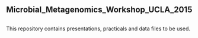 ## Microbial\_Metagenomics\_Workshop\_UCLA\_2015

##


This repository contains presentations, practicals and data files to be used.

